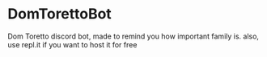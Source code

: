 # DomTorettoBot
Dom Toretto discord bot, made to remind you how important family is.
also, use repl.it if you want to host it for free
